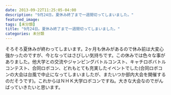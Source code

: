 ```yaml
---
date: 2013-09-22T11:25:05-04:00
description: "9月24日。夏休み終了まで一週間切ってしまいました。"
featured_image: 
tags: [未分類]
title: "9月24日。夏休み終了まで一週間切ってしまいました。"
categories: 未分類
---
```


そろそろ夏休みが終わってしまいます。2ヶ月も休みがあるので休み前は大変心強かったのですが、今となってはさびしい気持ちです。この休みでは色々な事がありました。他大学との交流やジャンピングバトルコンスト、キャチロボバトルコンテスト、合同ロボコン、どれもとても充実したイベントでした(合同ロボコンの大会は台風で中止になってしまいましたが、またいつか部内大会を開催するのだそうです)。これからはＮＨＫ大学ロボコンですね。大きな大会なのでがんばっていきたいと思います。
